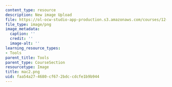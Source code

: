 ```yaml
---
content_type: resource
description: New image Upload
file: https://ol-ocw-studio-app-production.s3.amazonaws.com/courses/12-811-tropical-meteorology-spring-2011/faa54a274680cf672bdccdcfe1b9b944_mac2.png
file_type: image/png
image_metadata:
  caption: ''
  credit: ''
  image-alt: ''
learning_resource_types:
- Tools
parent_title: Tools
parent_type: CourseSection
resourcetype: Image
title: mac2.png
uid: faa54a27-4680-cf67-2bdc-cdcfe1b9b944
---
```

